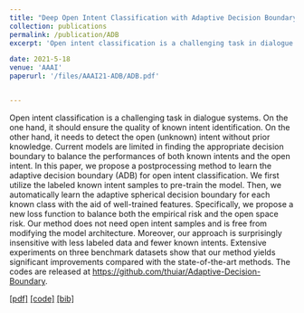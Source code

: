 ```yaml
---
title: "Deep Open Intent Classification with Adaptive Decision Boundary"
collection: publications
permalink: /publication/ADB
excerpt: 'Open intent classification is a challenging task in dialogue systems. On the one hand, it should ensure the quality of known intent identification. On the other hand, it needs to detect the open (unknown) intent without prior knowledge. Current models are limited in finding the appropriate decision boundary to balance the performances of both known intents and the open intent. In this paper, we propose a postprocessing method to learn the adaptive decision boundary (ADB) for  open intent classification. We first utilize the labeled known intent samples to pre-train the model. Then, we automatically learn the adaptive spherical decision boundary for each known class with the aid of well-trained features. Specifically, we propose a new loss function to balance both the empirical risk and the open space risk. Our method does not need open intent samples and is free from modifying the model architecture. Moreover, our approach is surprisingly insensitive with less labeled data and fewer known intents. Extensive experiments on three benchmark datasets show that our method yields significant improvements compared with the state-of-the-art methods. The codes are released at https://github.com/thuiar/Adaptive-Decision-Boundary.'

date: 2021-5-18
venue: 'AAAI'
paperurl: '/files/AAAI21-ADB/ADB.pdf'


---
```

Open intent classification is a challenging task in dialogue systems. On the one hand, it should ensure the quality of known intent identification. On the other hand, it needs to detect the open (unknown) intent without prior knowledge. Current models are limited in finding the appropriate decision boundary to balance the performances of both known intents and the open intent. In this paper, we propose a postprocessing method to learn the adaptive decision boundary (ADB) for  open intent classification. We first utilize the labeled known intent samples to pre-train the model. Then, we automatically learn the adaptive spherical decision boundary for each known class with the aid of well-trained features. Specifically, we propose a new loss function to balance both the empirical risk and the open space risk. Our method does not need open intent samples and is free from modifying the model architecture. Moreover, our approach is surprisingly insensitive with less labeled data and fewer known intents. Extensive experiments on three benchmark datasets show that our method yields significant improvements compared with the state-of-the-art methods. The codes are released at https://github.com/thuiar/Adaptive-Decision-Boundary.


[[pdf]](/files/AAAI21-ADB/ADB.pdf)
[[code]](https://github.com/thuiar/Adaptive-Decision-Boundary)
[[bib]](/files/AAAI21-ADB/ADB.bib)